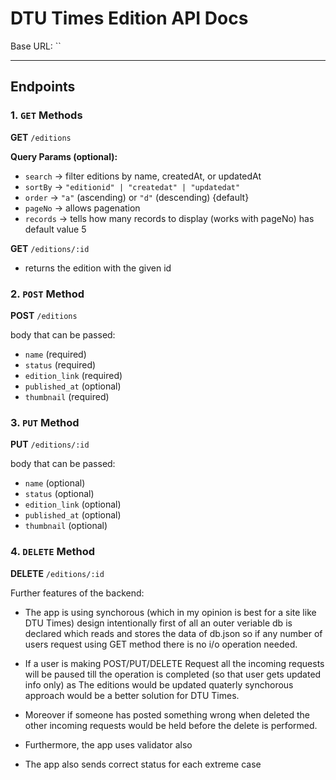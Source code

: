 # DTU Times Edition API Docs

Base URL: ``

---

## Endpoints

### 1. `GET` Methods

**GET** `/editions`

**Query Params (optional):**

- `search` → filter editions by name, createdAt, or updatedAt
- `sortBy` → `"editionid" | "createdat" | "updatedat"`
- `order` → `"a"` (ascending) or `"d"` (descending) {default}
- `pageNo` → allows pagenation
- `records` → tells how many records to display (works with pageNo) has default value 5

**GET** `/editions/:id`

- returns the edition with the given id

### 2. `POST` Method

**POST** `/editions`

body that can be passed:

- `name` (required)
- `status` (required)
- `edition_link` (required)
- `published_at` (optional)
- `thumbnail` (required)

### 3. `PUT` Method

**PUT** `/editions/:id`

body that can be passed:

- `name` (optional)
- `status` (optional)
- `edition_link` (optional)
- `published_at` (optional)
- `thumbnail` (optional)

### 4. `DELETE` Method

**DELETE** `/editions/:id`

Further features of the backend:

- The app is using synchorous (which in my opinion is best for a site like DTU Times) design intentionally first of all an outer veriable db is declared which reads and stores the data of db.json so if any number of users request using GET method there is no i/o operation needed.
- If a user is making POST/PUT/DELETE Request all the incoming requests will be paused till the operation is completed (so that user gets updated info only) as The editions would be updated quaterly synchorous approach would be a better solution for DTU Times.
- Moreover if someone has posted something wrong when deleted the other incoming requests would be held before the delete is performed.

- Furthermore, the app uses validator also
- The app also sends correct status for each extreme case
